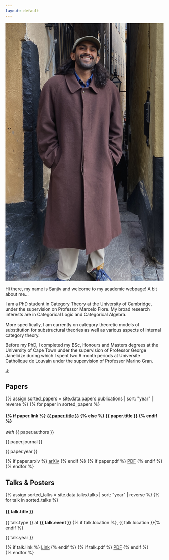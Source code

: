 ```yaml
---
layout: default
---
```


<!-- About Me -->
<section id="about" class="about-section">
  <div class="about-content">
    <div class="about-image">
      <img src="assets/img/profile_pic.jpg" alt="Profile Image">
    </div>
    <div class="about-text">
      <p> Hi there, my name is Sanjiv and welcome to my academic webpage! A bit about me...</p>
      <p>
      I am a PhD student in Category Theory at the University of Cambridge, under the supervision on Professor Marcelo Fiore. My broad research interests are in Categorical Logic and Categorical Algebra.
      </p>
      <p>
      More specifically, I am currently on category theoretic models of substitution for substructural theories as well as various aspects of internal category theory.
      </p>
      <p>
      Before my PhD, I completed my BSc, Honours and Masters degrees at the University of Cape Town under the supervision of Professor George Janelidze during which I spent two 6 month periods at Universite Catholique de Louvain under the supervision of Professor Marino Gran.
      </p>
    </div>
  </div>
  <div class="scroll-down">
  <a class="card" href="#papers" aria-label="Scroll to Papers section">
    ↓
  </a>
</div>
</section>

<!-- Papers -->
<section id="papers" class="papers-section">
  <div class="papers-container section-container">
    <h2 class="section-title card">Papers</h2>
    <div class="card-list">
    {% assign sorted_papers = site.data.papers.publications | sort: "year" | reverse %}
    {% for paper in sorted_papers %}
      <div class="paper-entry card">
        <h4 class="paper-title">
          {% if paper.link %}
            <a href="{{ paper.link }}" target="_blank">{{ paper.title }}</a>
          {% else %}
            {{ paper.title }}
          {% endif %}
        </h4>
        <p class="paper-details"> <em>with</em> {{ paper.authors }}</p>
        <p class="paper-journal">{{ paper.journal }}</p>
        <p class="paper-year">{{ paper.year }}</p>
        <div class="paper-links">
          {% if paper.arxiv %}
            <a class="btn" href="{{ paper.arxiv }}" target="_blank">arXiv</a>
          {% endif %}
          {% if paper.pdf %}
            <a class="btn" href="{{ paper.pdf }}" target="_blank">PDF</a>
          {% endif %}
        </div>
      </div>
    {% endfor %}
    </div>
  </div>
</section>

<!-- Talks & Posters -->
<section id="talks-posters" class="talks-section">
  <div class="talks-container section-container">
    <h2 class="section-title card">Talks & Posters</h2>
    <div class="card-list">
    {% assign sorted_talks = site.data.talks.talks | sort: "year" | reverse %}
    {% for talk in sorted_talks %}
      <div class="talk-entry card">
        <h4 class="talk-title">{{ talk.title }}</h4>
        <p class="talk-details">
          {{ talk.type }} at <strong>{{ talk.event }}</strong>
          {% if talk.location %}, {{ talk.location }}{% endif %}
        </p>
        <p class="talk-year">{{ talk.year }}</p>
        <div class="talk-links">
          {% if talk.link %}
            <a class="btn" href="{{ talk.link }}" target="_blank" rel="noopener">Link</a>
          {% endif %}
          {% if talk.pdf %}
            <a class="btn" href="{{ talk.pdf }}" target="_blank" rel="noopener">PDF</a>
          {% endif %}
        </div>
      </div>
    {% endfor %}
    </div>
  </div>
</section>
